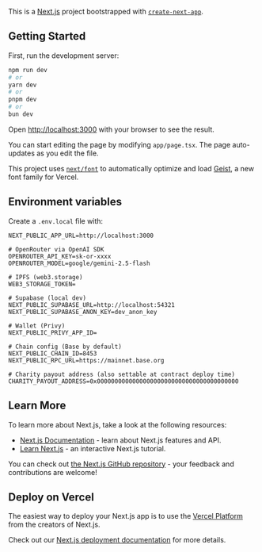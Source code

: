 This is a [Next.js](https://nextjs.org) project bootstrapped with [`create-next-app`](https://nextjs.org/docs/app/api-reference/cli/create-next-app).

## Getting Started

First, run the development server:

```bash
npm run dev
# or
yarn dev
# or
pnpm dev
# or
bun dev
```

Open [http://localhost:3000](http://localhost:3000) with your browser to see the result.

You can start editing the page by modifying `app/page.tsx`. The page auto-updates as you edit the file.

This project uses [`next/font`](https://nextjs.org/docs/app/building-your-application/optimizing/fonts) to automatically optimize and load [Geist](https://vercel.com/font), a new font family for Vercel.

## Environment variables

Create a `.env.local` file with:

```
NEXT_PUBLIC_APP_URL=http://localhost:3000

# OpenRouter via OpenAI SDK
OPENROUTER_API_KEY=sk-or-xxxx
OPENROUTER_MODEL=google/gemini-2.5-flash

# IPFS (web3.storage)
WEB3_STORAGE_TOKEN=

# Supabase (local dev)
NEXT_PUBLIC_SUPABASE_URL=http://localhost:54321
NEXT_PUBLIC_SUPABASE_ANON_KEY=dev_anon_key

# Wallet (Privy)
NEXT_PUBLIC_PRIVY_APP_ID=

# Chain config (Base by default)
NEXT_PUBLIC_CHAIN_ID=8453
NEXT_PUBLIC_RPC_URL=https://mainnet.base.org

# Charity payout address (also settable at contract deploy time)
CHARITY_PAYOUT_ADDRESS=0x0000000000000000000000000000000000000000
```

## Learn More

To learn more about Next.js, take a look at the following resources:

- [Next.js Documentation](https://nextjs.org/docs) - learn about Next.js features and API.
- [Learn Next.js](https://nextjs.org/learn) - an interactive Next.js tutorial.

You can check out [the Next.js GitHub repository](https://github.com/vercel/next.js) - your feedback and contributions are welcome!

## Deploy on Vercel

The easiest way to deploy your Next.js app is to use the [Vercel Platform](https://vercel.com/new?utm_medium=default-template&filter=next.js&utm_source=create-next-app&utm_campaign=create-next-app-readme) from the creators of Next.js.

Check out our [Next.js deployment documentation](https://nextjs.org/docs/app/building-your-application/deploying) for more details.
